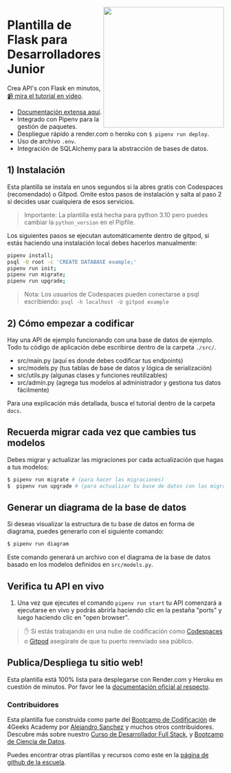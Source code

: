 <a href="https://www.breatheco.de"><img height="280" align="right" src="https://github.com/4GeeksAcademy/flask-rest-hello/blob/main/docs/assets/badge.png?raw=true"></a>

# Plantilla de Flask para Desarrolladores Junior

Crea API's con Flask en minutos, [📹 mira el tutorial en video](https://youtu.be/ORxQ-K3BzQA).

- [Documentación extensa aquí](https://start.4geeksacademy.com).
- Integrado con Pipenv para la gestión de paquetes.
- Despliegue rápido a render.com o heroku con `$ pipenv run deploy`.
- Uso de archivo `.env`.
- Integración de SQLAlchemy para la abstracción de bases de datos.

## 1) Instalación

Esta plantilla se instala en unos segundos si la abres gratis con Codespaces (recomendado) o Gitpod.
Omite estos pasos de instalación y salta al paso 2 si decides usar cualquiera de esos servicios.

> Importante: La plantilla está hecha para python 3.10 pero puedes cambiar la `python_version` en el Pipfile.

Los siguientes pasos se ejecutan automáticamente dentro de gitpod, si estás haciendo una instalación local debes hacerlos manualmente:

```sh
pipenv install;
psql -U root -c 'CREATE DATABASE example;'
pipenv run init;
pipenv run migrate;
pipenv run upgrade;
```

> Nota: Los usuarios de Codespaces pueden conectarse a psql escribiendo: `psql -h localhost -U gitpod example`

## 2) Cómo empezar a codificar

Hay una API de ejemplo funcionando con una base de datos de ejemplo. Todo tu código de aplicación debe escribirse dentro de la carpeta `./src/`.

- src/main.py (aquí es donde debes codificar tus endpoints)
- src/models.py (tus tablas de base de datos y lógica de serialización)
- src/utils.py (algunas clases y funciones reutilizables)
- src/admin.py (agrega tus modelos al administrador y gestiona tus datos fácilmente)

Para una explicación más detallada, busca el tutorial dentro de la carpeta `docs`.

## Recuerda migrar cada vez que cambies tus modelos

Debes migrar y actualizar las migraciones por cada actualización que hagas a tus modelos:

```bash
$ pipenv run migrate # (para hacer las migraciones)
$  pipenv run upgrade # (para actualizar tu base de datos con las migraciones)
```

## Generar un diagrama de la base de datos

Si deseas visualizar la estructura de tu base de datos en forma de diagrama, puedes generarlo con el siguiente comando:

```bash
$ pipenv run diagram
```

Este comando generará un archivo con el diagrama de la base de datos basado en los modelos definidos en `src/models.py`.

## Verifica tu API en vivo

1. Una vez que ejecutes el comando `pipenv run start` tu API comenzará a ejecutarse en vivo y podrás abrirla haciendo clic en la pestaña "ports" y luego haciendo clic en "open browser".

> ✋ Si estás trabajando en una nube de codificación como [Codespaces](https://docs.github.com/en/codespaces/developing-in-codespaces/forwarding-ports-in-your-codespace#sharing-a-port) o [Gitpod](https://www.gitpod.io/docs/configure/workspaces/ports#configure-port-visibility) asegúrate de que tu puerto reenviado sea público.

## Publica/Despliega tu sitio web!

Esta plantilla está 100% lista para desplegarse con Render.com y Heroku en cuestión de minutos. Por favor lee la [documentación oficial al respecto](https://start.4geeksacademy.com/deploy).

### Contribuidores

Esta plantilla fue construida como parte del [Bootcamp de Codificación](https://4geeksacademy.com/us/coding-bootcamp) de 4Geeks Academy por [Alejandro Sanchez](https://twitter.com/alesanchezr) y muchos otros contribuidores. Descubre más sobre nuestro [Curso de Desarrollador Full Stack](https://4geeksacademy.com/us/coding-bootcamps/part-time-full-stack-developer), y [Bootcamp de Ciencia de Datos](https://4geeksacademy.com/us/coding-bootcamps/datascience-machine-learning).

Puedes encontrar otras plantillas y recursos como este en la [página de github de la escuela](https://github.com/4geeksacademy/).